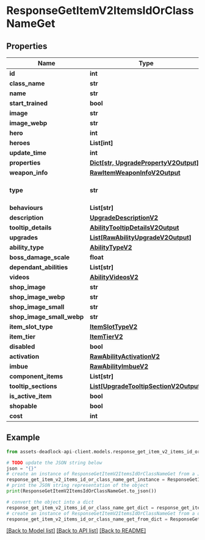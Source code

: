 # ResponseGetItemV2ItemsIdOrClassNameGet


## Properties

Name | Type | Description | Notes
------------ | ------------- | ------------- | -------------
**id** | **int** |  | 
**class_name** | **str** |  | 
**name** | **str** |  | 
**start_trained** | **bool** |  | [optional] 
**image** | **str** |  | [optional] 
**image_webp** | **str** |  | [optional] 
**hero** | **int** |  | [optional] 
**heroes** | **List[int]** |  | [optional] 
**update_time** | **int** |  | [optional] 
**properties** | [**Dict[str, UpgradePropertyV2Output]**](UpgradePropertyV2Output.md) |  | [optional] 
**weapon_info** | [**RawItemWeaponInfoV2Output**](RawItemWeaponInfoV2Output.md) |  | [optional] 
**type** | **str** |  | [optional] [default to 'ability']
**behaviours** | **List[str]** |  | [optional] 
**description** | [**UpgradeDescriptionV2**](UpgradeDescriptionV2.md) |  | 
**tooltip_details** | [**AbilityTooltipDetailsV2Output**](AbilityTooltipDetailsV2Output.md) |  | [optional] 
**upgrades** | [**List[RawAbilityUpgradeV2Output]**](RawAbilityUpgradeV2Output.md) |  | [optional] 
**ability_type** | [**AbilityTypeV2**](AbilityTypeV2.md) |  | [optional] 
**boss_damage_scale** | **float** |  | [optional] 
**dependant_abilities** | **List[str]** |  | [optional] 
**videos** | [**AbilityVideosV2**](AbilityVideosV2.md) |  | [optional] 
**shop_image** | **str** |  | [optional] 
**shop_image_webp** | **str** |  | [optional] 
**shop_image_small** | **str** |  | [optional] 
**shop_image_small_webp** | **str** |  | [optional] 
**item_slot_type** | [**ItemSlotTypeV2**](ItemSlotTypeV2.md) |  | 
**item_tier** | [**ItemTierV2**](ItemTierV2.md) |  | 
**disabled** | **bool** |  | [optional] 
**activation** | [**RawAbilityActivationV2**](RawAbilityActivationV2.md) |  | 
**imbue** | [**RawAbilityImbueV2**](RawAbilityImbueV2.md) |  | [optional] 
**component_items** | **List[str]** |  | [optional] 
**tooltip_sections** | [**List[UpgradeTooltipSectionV2Output]**](UpgradeTooltipSectionV2Output.md) |  | [optional] 
**is_active_item** | **bool** |  | [readonly] 
**shopable** | **bool** |  | [readonly] 
**cost** | **int** |  | [readonly] 

## Example

```python
from assets-deadlock-api-client.models.response_get_item_v2_items_id_or_class_name_get import ResponseGetItemV2ItemsIdOrClassNameGet

# TODO update the JSON string below
json = "{}"
# create an instance of ResponseGetItemV2ItemsIdOrClassNameGet from a JSON string
response_get_item_v2_items_id_or_class_name_get_instance = ResponseGetItemV2ItemsIdOrClassNameGet.from_json(json)
# print the JSON string representation of the object
print(ResponseGetItemV2ItemsIdOrClassNameGet.to_json())

# convert the object into a dict
response_get_item_v2_items_id_or_class_name_get_dict = response_get_item_v2_items_id_or_class_name_get_instance.to_dict()
# create an instance of ResponseGetItemV2ItemsIdOrClassNameGet from a dict
response_get_item_v2_items_id_or_class_name_get_from_dict = ResponseGetItemV2ItemsIdOrClassNameGet.from_dict(response_get_item_v2_items_id_or_class_name_get_dict)
```
[[Back to Model list]](../README.md#documentation-for-models) [[Back to API list]](../README.md#documentation-for-api-endpoints) [[Back to README]](../README.md)



